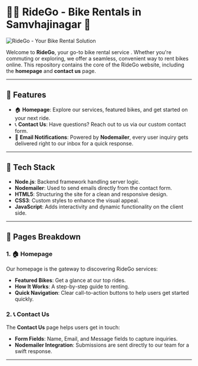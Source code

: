 # 🚴‍♂️ RideGo - Bike Rentals in Samvhajinagar 🌆

![RideGo - Your Bike Rental Solution](https://ridego-webpage.onrender.com/ridelogo.png)

Welcome to **RideGo**, your go-to bike rental service . Whether you're commuting or exploring, we offer a seamless, convenient way to rent bikes online. This repository contains the core of the RideGo website, including the **homepage** and **contact us** page.

---

## 🌟 Features

- 🏠 **Homepage**: Explore our services, featured bikes, and get started on your next ride.
- 📞 **Contact Us**: Have questions? Reach out to us via our custom contact form.
- 📧 **Email Notifications**: Powered by **Nodemailer**, every user inquiry gets delivered right to our inbox for a quick response.

---

## 🚀 Tech Stack

- **Node.js**: Backend framework handling server logic.
- **Nodemailer**: Used to send emails directly from the contact form.
- **HTML5**: Structuring the site for a clean and responsive design.
- **CSS3**: Custom styles to enhance the visual appeal.
- **JavaScript**: Adds interactivity and dynamic functionality on the client side.

---

## 📄 Pages Breakdown

### 1. 🏠 Homepage

Our homepage is the gateway to discovering RideGo services:
- **Featured Bikes**: Get a glance at our top rides.
- **How It Works**: A step-by-step guide to renting.
- **Quick Navigation**: Clear call-to-action buttons to help users get started quickly.

### 2. 📞 Contact Us

The **Contact Us** page helps users get in touch:
- **Form Fields**: Name, Email, and Message fields to capture inquiries.
- **Nodemailer Integration**: Submissions are sent directly to our team for a swift response.

---
